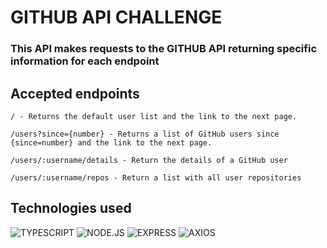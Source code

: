 # GITHUB API CHALLENGE

### This API makes requests to the GITHUB API returning specific information for each endpoint

## Accepted endpoints

```
/ - Returns the default user list and the link to the next page.
```

```
/users?since={number} - Returns a list of GitHub users since {since=number} and the link to the next page.
```

```
/users/:username/details - Return the details of a GitHub user
```

```
/users/:username/repos - Return a list with all user repositories
```

## Technologies used
![TYPESCRIPT](https://img.shields.io/badge/TypeScript-007ACC?style=for-the-badge&logo=typescript&logoColor=white) ![NODE.JS](https://img.shields.io/badge/Node.js-43853D?style=for-the-badge&logo=node.js&logoColor=white) ![EXPRESS](https://img.shields.io/badge/Express.js-404D59?style=for-the-badge) ![AXIOS](https://img.shields.io/badge/AXIOS-5C2D91?style=for-the-badge&logo=axios&logoColor=white) 

